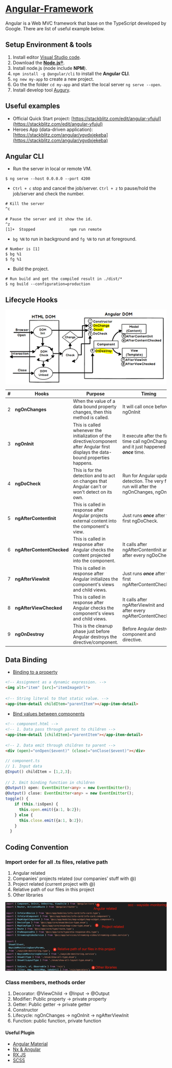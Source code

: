 # [Angular-Framework](https://angular.io/docs)

Angular is a Web MVC framework that base on the TypeScript developed by Google.
There are list of useful example below.

## Setup Environment & tools

1. Install editor [Visual Studio code](https://code.visualstudio.com/).
2. Download the **[Node.js®](https://nodejs.org/en/)**.
3. Install node.js (node include **NPM**).
4. `npm install -g @angular/cli` to install the **Angular CLI**.
5. `ng new my-app` to create a new project.
6. Go the the folder `cd my-app` and start the local server `ng serve --open`.
7. Install develop tool [Augury](https://augury.rangle.io/).

## Useful examples

- Official Quick Start project: [https://stackblitz.com/edit/angular-yfujul](https://stackblitz.com/edit/angular-yfujul)
- Heroes App (data-driven application): [https://stackblitz.com/angular/ygvdxjekeba](https://stackblitz.com/angular/ygvdxjekeba)

## Angular CLI

- Run the server in local or remote VM.

```
$ ng serve --host 0.0.0.0 --port 4200
```

- `Ctrl + c` stop and cancel the job/server. `Ctrl + z` to pause/hold the job/server and check the number.

```
# Kill the server
^c

# Pause the server and it show the id.
^z
[1]+  Stopped               npm run remote
```

- `bg %N` to run in background and `fg %N` to run at foreground.

```
# Number is [1]
$ bg %1
$ fg %1
```

- Build the project.

```
# Run build and get the compiled result in ./dist/*
$ ng build --configuration=production
```

## Lifecycle Hooks

![](https://github.com/D50000/Angular-Framework/blob/master/life%20cycle.png)

| #   | Hooks                     | Purpose                                                                                                                               | Timing                                                                                     |
| --- | ------------------------- | ------------------------------------------------------------------------------------------------------------------------------------- | ------------------------------------------------------------------------------------------ |
| 2   | **ngOnChanges**           | When the value of a data bound property changes, then this method is called.                                                          | It will call once before ngOnInit                                                          |
| 3   | **ngOnInit**              | This is called whenever the initialization of the directive/component after Angular first displays the data-bound properties happens. | It execute after the first time call ngOnChanges and it just happened ***once*** time.           |
| 4   | **ngDoCheck**             | This is for the detection and to act on changes that Angular can't or won't detect on its own.                                        | Run for Angular update detection. The very first run will after the ngOnChanges, ngOnInit. |
| 5   | **ngAfterContentInit**    | This is called in response after Angular projects external content into the component's view.                                         | Just runs ***once*** after the first ngDoCheck.                                                  |
| 6   | **ngAfterContentChecked** | This is called in response after Angular checks the content projected into the component.                                             | It calls after ngAfterContentInit and after every ngDoCheck.                               |
| 7   | **ngAfterViewInit**       | This is called in response after Angular initializes the component's views and child views.                                           | Just runs ***once*** after the first ngAfterContentChecked.                                      |
| 8   | **ngAfterViewChecked**    | This is called in response after Angular checks the component's views and child views.                                                | It calls after ngAfterViewInit and after every ngAfterContentChecked.                      |
| 9   | **ngOnDestroy**           | This is the cleanup phase just before Angular destroys the directive/component.                                                       | Before Angular destroy component and directive.                                            |

## Data Binding

- [Binding to a property](https://angular.io/guide/property-binding#binding-to-a-property)

```Html
<!-- Assignment as a dynamic expression. -->
<img alt="item" [src]="itemImageUrl">

<!-- String literal to that static value. -->
<app-item-detail childItem="parentItem"></app-item-detail>
```

- [Bind values between components](https://angular.io/guide/property-binding#bind-values-between-components)

```Html
<!-- component.html -->
<!-- 1. Data pass through parent to children -->
<app-item-detail [childItem]="parentItem"></app-item-detail>

<!-- 2. Data emit through children to parent -->
<div (open)="onOpen($event)" (close)="onClose($event)"></div>
```

```TypeScript
// component.ts
// 1. Input data
@Input() childItem = [1,2,3];

// 2. Emit binding function in children
@Output() open: EventEmitter<any> = new EventEmitter();
@Output() close: EventEmitter<any> = new EventEmitter();
toggle() {
    if (this.!isOpen) {
      this.open.emit({a:1, b:2});
    } else {
      this.close.emit({a:1, b:2});
    }
  }
```

## Coding Convention

### Import order for all .ts files, relative path

1. Angular related
2. Companies' projects related (our companies’ stuff with @)
3. Project related (current project with @)
4. Relative path of our files in this project
5. Other libraries

![](https://github.com/D50000/Angular-Framework/blob/master/Angular%20convention%20import%20order.png)

### Class members, methods order

1. Decorator: @ViewChild → @Input → @Output
2. Modifier: Public property → private property
3. Getter: Public getter → private getter
4. Constructor
5. Lifecycle: ngOnChanges → ngOnInit → ngAfterViewInit
6. Function: public function, private function

#### Useful Plugin

- [Angular Material](https://material.angular.io/)
- [Nx & Angular](https://nx.dev/getting-started/intro)
- [RX.JS](https://rxjs.dev/guide/overview)
- [SCSS](https://sass-lang.com/guide)
